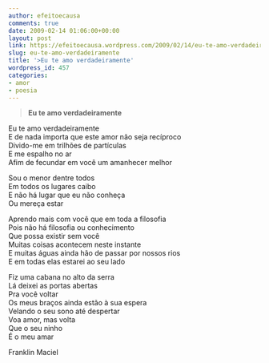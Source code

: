 ```yaml
---
author: efeitoecausa
comments: true
date: 2009-02-14 01:06:00+00:00
layout: post
link: https://efeitoecausa.wordpress.com/2009/02/14/eu-te-amo-verdadeiramente/
slug: eu-te-amo-verdadeiramente
title: '>Eu te amo verdadeiramente'
wordpress_id: 457
categories:
- amor
- poesia
---
```


>**Eu te amo verdadeiramente**  
  
Eu te amo verdadeiramente  
E de nada importa que este amor não seja recíproco  
Divido-me em trilhões de partículas  
E me espalho no ar  
Afim de fecundar em você um amanhecer melhor  
  
Sou o menor dentre todos  
Em todos os lugares caibo  
E não há lugar que eu não conheça  
Ou mereça estar  
  
Aprendo mais com você que em toda a filosofia  
Pois não há filosofia ou conhecimento  
Que possa existir sem você  
Muitas coisas acontecem neste instante  
E muitas águas ainda hão de passar por nossos rios  
E em todas elas estarei ao seu lado  
  
Fiz uma cabana no alto da serra  
Lá deixei as portas abertas  
Pra você voltar  
Os meus braços ainda estão à sua espera  
Velando o seu sono até despertar  
Voa amor, mas volta  
Que o seu ninho  
É o meu amar  
  
Franklin Maciel
